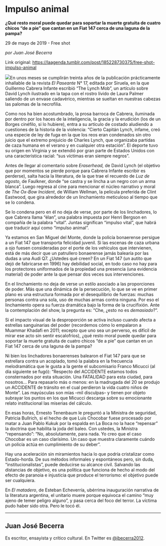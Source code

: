 # Impulso animal

**¿Qué resto moral puede quedar para soportar la muerte gratuita de cuatro chicos “de a pie” que cantan en un Fiat 147 cerca de una laguna de la pampa?**

29 de mayo de 2019 - Free shot

_por Juan José Becerra_

Link original: https://laagenda.tumblr.com/post/185228730375/free-shot-impulso-animal

![](https://64.media.tumblr.com/29c8ecc3e9fd2ed7a137870f60d501ad/b0107ad471378005-33/s500x750/6d7db3186fda284bc8e4371e6cd95126c01cc1d1.jpg)En unos meses se cumplirán treinta años de la publicación
prácticamente inhallable de la revista *El
Paseante* N° 17, editada por Siruela, en la que Guillermo Cabrera Infante escribió
“The Lynch Mob”, un artículo sobre David Lynch ilustrado en la tapa con el
rostro lívido de Laura Palmer saliendo de un envase cadavérico, mientras se
sueltan en nuestras cabezas las palomas de la necrofilia. 

Como nos ha bien acostumbrado, la prosa barroca de Cabrera,
iluminada por dentro por los haces de la inteligencia, la gracia y la erudición
(los de un Borges cinéfilo, si lo hubiere), entra a su artículo de costado
aludiendo a cuestiones de la historia de la violencia: “Cierto Capitán Lynch,
infame, creó una especie de ley de
fuga en la que los reos eran condenados sin otro juicio que el
extremo prejuicio de Charles Lynch, que organizaba partidas de caza humana en el verano y en
cualquier otra estación”. El deporte tuvo su origen en Virginia y se extendió
por gran parte de Estados Unidos con una característica racial: “sus víctimas
eran siempre negros”.

Antes de llegar al comentario sobre *Eraserhead,* de David Lynch (el objetivo que por momentos se pierde
porque para Cabrera Infante escribir es perderse), salta hacia la literatura,
de la que trae el recuerdo de *Luz de
agosto*, de Faulkner, donde “se castra y se lincha a un negro con un arma
blanca”. Luego regresa al cine para mencionar el núcleo narrativo y moral de *The Ox-Bow Incident*, de William Wellman,
la película preferida de Clint Eastwood, que gira alrededor de un linchamiento meticuloso
al tiempo que se lo condena. 

Se lo condena pero en él no deja de verse, por parte de los
linchadores, lo que Cabrera llama “élan”, una palabra impuesta por Henri Bergson
en compañía de la palabra “vital”. Juntas significan “impulso vital”, que habrá
que traducir aquí como “impulso animal”.

Ya estamos en San Miguel del Monte, donde la policía
bonaerense persigue a un Fiat 147 que transporta felicidad juvenil. Si las
escenas de caza urbana a ojo fuesen consideradas por el porte de los vehículos
que intervienen, está de más decir que un patrullero bonaerense jamás balearía por
las dudas a una Audi Q7. ¿Ustedes qué creen? En un Fiat 147 (un autito que dejó
de fabricarse en 1996) hay debilidad social, en todo caso no hay para los
protectores uniformados de la propiedad una presencia (una evidencia material) de
poder ante la que pensar dos veces sus intervenciones.

En el linchamiento no deja de verse un estilo asociado a las
proporciones de poder. Más que una dinámica de la persecución, lo que se ve en
primer plano es una estructura formada por el desequilibrio de fuerzas: muchas
personas contra una sola, uso de muchas armas contra ninguna. Por eso el
linchamiento opera su fuerza dramática bajo la forma de la crucifixión. Ante la
contemplación del show, la pregunta es: “Che, ¿esto no es *demasiado*?”. 

Si el impacto visual de la desproporción se activa incluso
cuando afecta a estrellas sanguinarias del poder (recordemos cómo lo empalaron
a Muammar Khadafi en 2011; excepto que uno sea un perverso, es difícil de mirar
ese acto sin sentir escalofríos), ¿qué resto moral puede quedar para soportar
la muerte gratuita de cuatro chicos “de a pie” que cantan en un Fiat 147 cerca
de una laguna de la pampa?

Ni bien los linchadores bonaerenses balearon el Fiat 147 para que se estrellara
contra un acoplado, tomó la palabra en la  frecuencia melodramática que le gusta a la
gente el subcomisario Franco Micucci (al día siguiente se fugó): “Respecto del ACCIDENTE
estamos todos consternados por esta situación. Una FATALIDAD para esta ciudad,
para nosotros… Para repasarlo más o menos: en la madrugada del 20 se produjo un
ACCIDENTE de tránsito en el cual perdieron la vida cuatro niños de Monte”. Las
mayúsculas son mías –mil disculpas– y tienen por objeto subrayar los puntos en
los que Micucci descarga sobre su emocionante relato institucional las miserias
del cálculo.

En esas horas, Ernesto Tenenbaum le preguntó a la Ministra
de  seguridad, Patricia Bullrich, si el
hecho de que Luis Chocobar fuese procesado por matar a Juan Pablo Kukuk por la
espalda en La Boca no la hace “repensar” la doctrina que habilita la joda del
baleo. Con ustedes, la Ministra “repensando”: “No, absolutamente, para nada. Yo
creo que el caso Chocobar es un  caso
clarísimo. Un caso que muestra claramente cuándo un policía actúa en cumplimiento
de su deber”.

Hay una aceleración sin miramientos hacia lo que podría
cristalizar como Estado-horda. De sus métodos informales y espontáneos pero,
sin duda, “institucionalistas”, puede deducirse su alcance civil. Salvando las
distancias de objetivo, es una política que funciona de hecho al modo del
efecto de paranoia e injusticia que produce el terrorismo: el objetivo puede
ser cualquiera.

En *El matadero*, de
Esteban Echeverría, ubérrima inauguración narrativa de la literatura argentina,
el unitario muere porque equivoca el camino “muy ajeno de temer peligro
alguno”, y pasa cerca del foco del terror. La víctima pudo haber sido otra.
Pero le tocó él.   



---

 Juan José Becerra
------------------

 Es escritor, ensayista y crítico cultural. En Twitter es [@jbecerra2012](https://twitter.com/jbecerra2012). 

